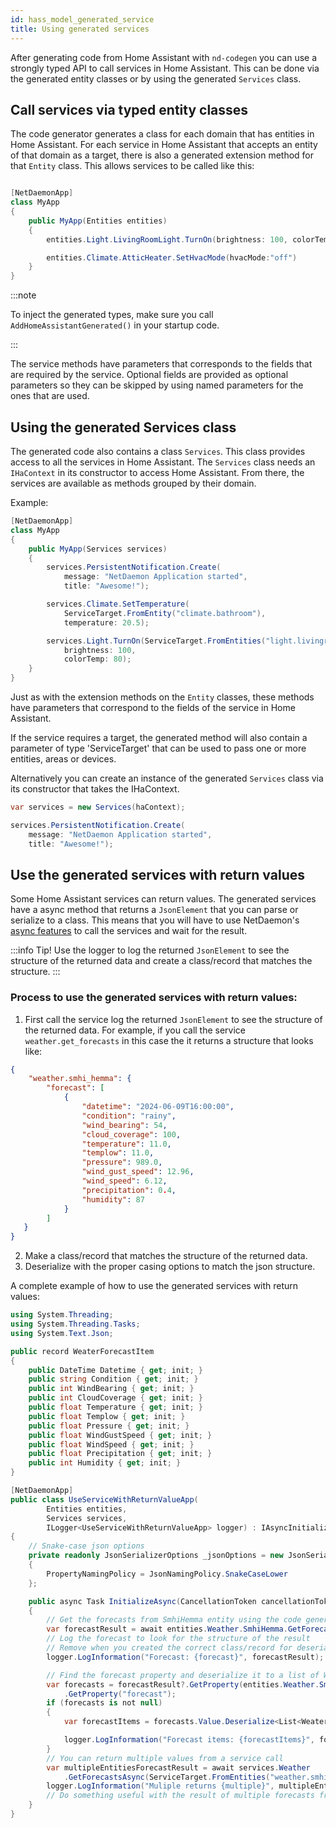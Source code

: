 ```yaml
---
id: hass_model_generated_service
title: Using generated services
---
```


After generating code from Home Assistant with `nd-codegen` you can use a strongly typed API to call services in Home Assistant. This can be done via the generated entity classes or by using the generated `Services` class.

## Call services via typed entity classes

The code generator generates a class for each domain that has entities in Home Assistant. For each service in Home Assistant that accepts an entity of that domain as a target, there is also a generated extension method for that `Entity` class. This allows services to be called like this:

```csharp

[NetDaemonApp]
class MyApp
{
    public MyApp(Entities entities)
    {
        entities.Light.LivingRoomLight.TurnOn(brightness: 100, colorTemp: 80);

        entities.Climate.AtticHeater.SetHvacMode(hvacMode:"off")
    }
}

```

:::note

To inject the generated types,  make sure you call `AddHomeAssistantGenerated()` in your startup code.

:::



The service methods have parameters that corresponds to the fields that are required by the service. Optional fields are provided as optional parameters so they can be skipped by using named parameters for the ones that are used.

## Using the generated Services class

The generated code also contains a class `Services`. This class provides access to all the services in Home Assistant. The `Services` class needs an `IHaContext` in its constructor to access Home Assistant. From there, the services are available as methods grouped by their domain.

Example:

```csharp
[NetDaemonApp]
class MyApp
{
    public MyApp(Services services)
    {
        services.PersistentNotification.Create(
            message: "NetDaemon Application started", 
            title: "Awesome!");

        services.Climate.SetTemperature(
            ServiceTarget.FromEntity("climate.bathroom"),
            temperature: 20.5);

        services.Light.TurnOn(ServiceTarget.FromEntities("light.livingroom_light", "light.diner"),
            brightness: 100,
            colorTemp: 80);
    }
}
```

Just as with the extension methods on the `Entity` classes, these methods have parameters that correspond to the fields of the service in Home Assistant.

 If the service requires a target, the generated method will also contain a parameter of type 'ServiceTarget' that can be used to pass one or more entities, areas or devices.

 
Alternatively you can create an instance of the generated `Services` class via its constructor that takes the IHaContext. 
```csharp
var services = new Services(haContext);

services.PersistentNotification.Create(
    message: "NetDaemon Application started", 
    title: "Awesome!");
```


## Use the generated services with return values

Some Home Assistant services can return values. The generated services have a async method that returns a `JsonElement` that you can parse or serialize 
to a class. This means that you will have to use NetDaemon's [async features](user/advanced/async_features.md) to call the services and wait for the result.

:::info
Tip! Use the logger to log the returned `JsonElement` to see the structure of the returned data and create a class/record that matches the structure.
:::

### Process to use the generated services with return values:

1. First call the service log the returned `JsonElement` to see the structure of the returned data. For example, if you call the service `weather.get_forecasts`
in this case the it returns a structure that looks like:
```json
{
    "weather.smhi_hemma": {
        "forecast": [
            {
                "datetime": "2024-06-09T16:00:00",
                "condition": "rainy",
                "wind_bearing": 54,
                "cloud_coverage": 100,
                "temperature": 11.0,
                "templow": 11.0,
                "pressure": 989.0,
                "wind_gust_speed": 12.96,
                "wind_speed": 6.12,
                "precipitation": 0.4,
                "humidity": 87
            }
        ]
   }
}
```
2. Make a class/record that matches the structure of the returned data.
3. Deserialize with the proper casing options to match the json structure. 

A complete example of how to use the generated services with return values:

```csharp
using System.Threading;
using System.Threading.Tasks;
using System.Text.Json;

public record WeaterForecastItem
{
    public DateTime Datetime { get; init; }
    public string Condition { get; init; }
    public int WindBearing { get; init; }
    public int CloudCoverage { get; init; }
    public float Temperature { get; init; }
    public float Templow { get; init; }
    public float Pressure { get; init; }
    public float WindGustSpeed { get; init; }
    public float WindSpeed { get; init; }
    public float Precipitation { get; init; }
    public int Humidity { get; init; }
}

[NetDaemonApp]
public class UseServiceWithReturnValueApp(
        Entities entities,
        Services services,
        ILogger<UseServiceWithReturnValueApp> logger) : IAsyncInitializable
{
    // Snake-case json options
    private readonly JsonSerializerOptions _jsonOptions = new JsonSerializerOptions
    {
        PropertyNamingPolicy = JsonNamingPolicy.SnakeCaseLower
    };

    public async Task InitializeAsync(CancellationToken cancellationToken)
    {
        // Get the forecasts from SmhiHemma entity using the code generated entities
        var forecastResult = await entities.Weather.SmhiHemma.GetForecastsAsync(type: "hourly");
        // Log the forecast to look for the structure of the result
        // Remove when you created the correct class/record for deserialization
        logger.LogInformation("Forecast: {forecast}", forecastResult);

        // Find the forecast property and deserialize it to a list of WeaterForecastItem
        var forecasts = forecastResult?.GetProperty(entities.Weather.SmhiHemma.EntityId)
            .GetProperty("forecast");
        if (forecasts is not null)
        {
            var forecastItems = forecasts.Value.Deserialize<List<WeaterForecastItem>>(_jsonOptions);

            logger.LogInformation("Forecast items: {forecastItems}", forecastItems);
        }
        // You can return multiple values from a service call
        var multipleEntitiesForecastResult = await services.Weather
            .GetForecastsAsync(ServiceTarget.FromEntities("weather.smhi_hemma", "weather.test"), "hourly");
        logger.LogInformation("Muliple returns {multiple}", multipleEntitiesForecastResult);
        // Do something useful with the result of multiple forecasts from multiple entities
    }
}
```
